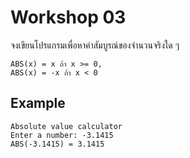 # Workshop 03

จงเขียนโปรแกรมเพื่อหาค่าสัมบูรณ์ของจำนวนจริงใด ๆ

```
ABS(x) = x ถ้า x >= 0,
ABS(x) = -x ถ้า x < 0
```

## Example
```
Absolute value calculator
Enter a number: -3.1415
ABS(-3.1415) = 3.1415
```
